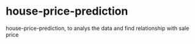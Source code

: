 # house-price-prediction
house-price-prediction, to analys the data and find relationship with sale price

